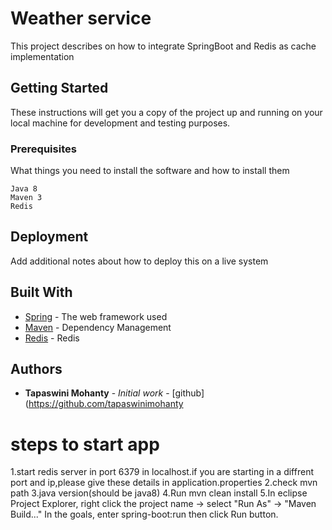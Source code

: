 # Weather service

This project describes on how to integrate SpringBoot and Redis as cache implementation

## Getting Started

These instructions will get you a copy of the project up and running on your local machine for development and testing purposes. 

### Prerequisites

What things you need to install the software and how to install them

```
Java 8
Maven 3
Redis
```

## Deployment

Add additional notes about how to deploy this on a live system

## Built With

* [Spring](http://www.http://spring.io) - The web framework used
* [Maven](https://maven.apache.org/) - Dependency Management
* [Redis](https://redis.io/) - Redis

## Authors

* **Tapaswini Mohanty** - *Initial work* - [github](https://github.com/tapaswinimohanty

steps to start app
===================
1.start redis server in port 6379 in localhost.if you are starting in a diffrent port and ip,please give these details in application.properties
2.check mvn path 
3.java version(should be java8)
4.Run mvn clean install
5.In eclipse Project Explorer, right click the project name -> select "Run As" -> "Maven Build..."
In the goals, enter spring-boot:run then click Run button.